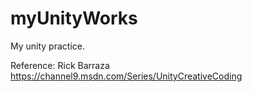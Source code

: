 # myUnityWorks
My unity practice.

Reference:
Rick Barraza https://channel9.msdn.com/Series/UnityCreativeCoding
